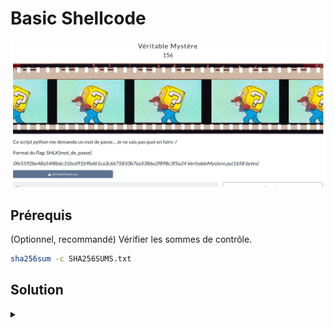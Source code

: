 # Basic Shellcode

![challenge](challenge.png)

## Prérequis

(Optionnel, recommandé) Vérifier les sommes de contrôle.
```bash
sha256sum -c SHA256SUMS.txt
```

<h2>Solution</h2>

<details>
<summary></summary>

* On a un programme Python obfusqué (charge un base64, décompresse puis exécute le résultat).
* On commence par déobfusquer le code Python avec [Cyberchef](https://cyberchef.io/) : décodage base64, puis décompression bz2.
* On obtiens un code peu compréhensible : `deobf_VeritableMystere.py`.
* On le passe à ChatGPT qui renomme les variables et fonctions pour nous aider à comprendre le code.
* C'est une mini-machine virtuelle qui exécute des instructions à partir d'un shellcode ! (`HR_VeritableMystere.py`)
* Pour une meilleure lisibilité (et éviter des redondances), on met le shellcode dans `shellcode.py`.
* On crée un programme qui désassemble le shellcode selon les instructions de la machine virtuelle (`disass.py`).
* On comprend que le shellcode XOR le mot de passe entré avec des constantes, puis compare bit à bit chaque octet avec le résultat attendu.
* On crée un programme de solve qui :
  * Récupère chaque valeur des constantes de XOR et chaque octet du résultat attendu (à partir du programme désassemblé) ;
  * Reconstruit le mot de passe de base.
* Il faut bien observer le fonctionnement du shellcode :
  * Les valeurs sont mises sur une pile, donc la comparaison est faite en partant de la fin ! (droite à gauche)
  * Les bits étant décalés vers la droite, les bits dans chaque octet sont également à l'envers, en lisant les instructions du shellcode de haut en bas.
* Il faut donc faire une double inversion (bits dans les octets, octets)

Flag : `SHLK{cE5TUNVRa!My$7eRe3NPY7h0nEnPlUs!}`

</details>